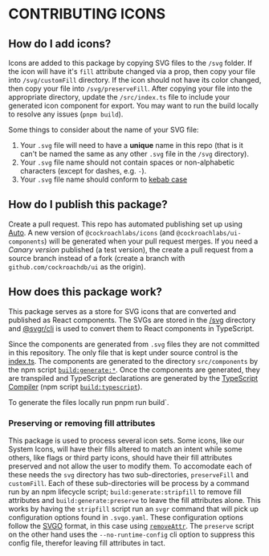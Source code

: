 # CONTRIBUTING ICONS

## How do I add icons?

Icons are added to this package by copying SVG files to the `/svg` folder. If the icon will have it's `fill` attribute changed via a prop, then copy your file into `/svg/customFill` directory. If the icon should not have its color changed, then copy your file into `/svg/preserveFill`. After copying your file into the appropriate directory, update the `/src/index.ts` file to include your generated icon component for export. You may want to run the build locally to resolve any issues (`pnpm build`).

Some things to consider about the name of your SVG file:
1. Your `.svg` file will need to have a **unique** name in this repo (that is it can't be named the same as any other `.svg` file in the `/svg` directory).
1. Your `.svg` file name should not contain spaces or non-alphabetic characters (except for dashes, e.g. `-`).
1. Your `.svg` file name should conform to [kebab case](https://www.pluralsight.com/blog/software-development/programming-naming-conventions-explained#kebab-case)

## How do I publish this package?

Create a pull request. This repo has automated publishing set up using [Auto](https://github.com/intuit/auto#readme). A new version of `@cockroachlabs/icons` (and `@cockroachlabs/ui-components`) will be generated when your pull request merges. If you need a _Canary version_ published (a test version), the create a pull request from a source branch instead of a fork (create a branch with `github.com/cockroachdb/ui` as the origin).

## How does this package work?

This package serves as a store for SVG icons that are converted and published as React components. The SVGs are stored in the [/svg](https://github.com/cockroachdb/ui/tree/master/packages/icons/svg) directory and [@svgr/cli](https://react-svgr.com/docs/cli/) is used to convert them to React components in TypeScript.

Since the components are generated from `.svg` files they are not committed in this repository. The only file that is kept under source control is the [index.ts](https://github.com/cockroachdb/ui/blob/master/packages/icons/src/index.ts). The components are generated to the directory `src/components` by the npm script [`build:generate:*`](https://github.com/cockroachdb/ui/blob/master/packages/icons/package.json). Once the components are generated, they are transpiled and TypeScript declarations are generated by the [TypeScript Compiler](https://www.typescriptlang.org/docs/handbook/compiler-options.html) (npm script [`build:typescript`](https://github.com/cockroachdb/ui/blob/master/packages/icons/package.json)).

To generate the files locally run pnpm run build`.

### Preserving or removing fill attributes

This package is used to process several icon sets. Some icons, like our System Icons, will have their fills altered to match an intent while some others, like flags or third party icons, should have their fill attributes preserved and not allow the user to modify them. To accomodate each of these needs the `svg` directory has two sub-directories, `preserveFill` and `customFill`. Each of these sub-directories will be process by a command run by an npm lifecycle script; `build:generate:stripfill` to remove fill attributes and `build:generate:preserve` to leave the fill attributes alone. This works by having the `stripfill` script run an `svgr` command that will pick up configuration options found in `.svgo.yaml`. These configuration options follow the [SVGO](https://github.com/svg/svgo/) format, in this case using [`removeAttr`](https://github.com/svg/svgo/blob/master/plugins/removeAttrs.js). The `preserve` script on the other hand uses the `--no-runtime-config` cli option to suppress this config file, therefor leaving fill attributes in tact.
